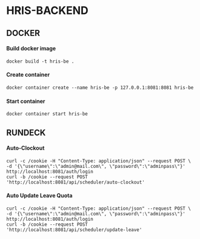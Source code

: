 # HRIS-BACKEND

## DOCKER
#### Build docker image
    docker build -t hris-be .

#### Create container
    docker container create --name hris-be -p 127.0.0.1:8081:8081 hris-be
    
#### Start container
    docker container start hris-be
    
    
## RUNDECK

#### Auto-Clockout
    curl -c /cookie -H "Content-Type: application/json" --request POST \   -d '{\"username\":\"admin@mail.com\", \"password\":\"adminpass\"}' http://localhost:8081/auth/login
    curl -b /cookie --request POST 'http://localhost:8081/api/scheduler/auto-clockout'
    
#### Auto Update Leave Quota
    curl -c /cookie -H "Content-Type: application/json" --request POST \   -d '{\"username\":\"admin@mail.com\", \"password\":\"adminpass\"}' http://localhost:8081/auth/login
    curl -b /cookie --request POST 'http://localhost:8081/api/scheduler/update-leave'